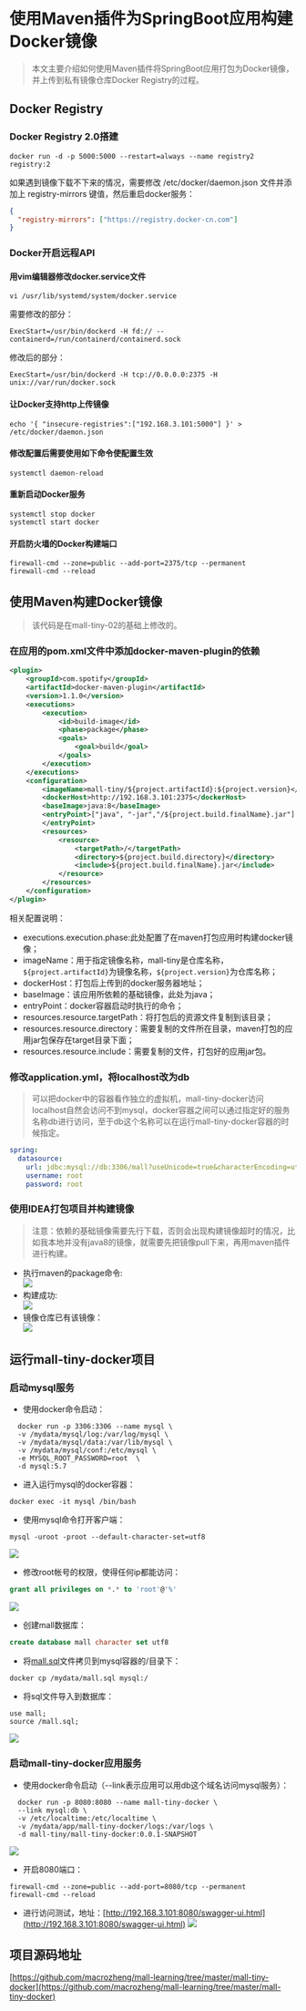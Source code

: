 

# 使用Maven插件为SpringBoot应用构建Docker镜像
>本文主要介绍如何使用Maven插件将SpringBoot应用打包为Docker镜像，并上传到私有镜像仓库Docker Registry的过程。

## Docker Registry
### Docker Registry 2.0搭建
```shell
docker run -d -p 5000:5000 --restart=always --name registry2 registry:2
```
如果遇到镜像下载不下来的情况，需要修改 /etc/docker/daemon.json 文件并添加上 registry-mirrors 键值，然后重启docker服务：
```json
{
  "registry-mirrors": ["https://registry.docker-cn.com"]
}
```
### Docker开启远程API
#### 用vim编辑器修改docker.service文件
```
vi /usr/lib/systemd/system/docker.service
```
需要修改的部分：
```shell
ExecStart=/usr/bin/dockerd -H fd:// --containerd=/run/containerd/containerd.sock
```
修改后的部分：
```shell
ExecStart=/usr/bin/dockerd -H tcp://0.0.0.0:2375 -H unix://var/run/docker.sock
```
#### 让Docker支持http上传镜像
```shell
echo '{ "insecure-registries":["192.168.3.101:5000"] }' > /etc/docker/daemon.json
```
#### 修改配置后需要使用如下命令使配置生效
```shell
systemctl daemon-reload
```
#### 重新启动Docker服务
```shell
systemctl stop docker
systemctl start docker
```
#### 开启防火墙的Docker构建端口
```shell
firewall-cmd --zone=public --add-port=2375/tcp --permanent
firewall-cmd --reload
```

## 使用Maven构建Docker镜像
> 该代码是在mall-tiny-02的基础上修改的。

### 在应用的pom.xml文件中添加docker-maven-plugin的依赖

```xml
<plugin>
    <groupId>com.spotify</groupId>
    <artifactId>docker-maven-plugin</artifactId>
    <version>1.1.0</version>
    <executions>
        <execution>
            <id>build-image</id>
            <phase>package</phase>
            <goals>
                <goal>build</goal>
            </goals>
        </execution>
    </executions>
    <configuration>
        <imageName>mall-tiny/${project.artifactId}:${project.version}</imageName>
        <dockerHost>http://192.168.3.101:2375</dockerHost>
        <baseImage>java:8</baseImage>
        <entryPoint>["java", "-jar","/${project.build.finalName}.jar"]
        </entryPoint>
        <resources>
            <resource>
                <targetPath>/</targetPath>
                <directory>${project.build.directory}</directory>
                <include>${project.build.finalName}.jar</include>
            </resource>
        </resources>
    </configuration>
</plugin>
```
相关配置说明：
- executions.execution.phase:此处配置了在maven打包应用时构建docker镜像；
- imageName：用于指定镜像名称，mall-tiny是仓库名称，`${project.artifactId}`为镜像名称，`${project.version}`为仓库名称；
- dockerHost：打包后上传到的docker服务器地址；
- baseImage：该应用所依赖的基础镜像，此处为java；
- entryPoint：docker容器启动时执行的命令；
- resources.resource.targetPath：将打包后的资源文件复制到该目录；
- resources.resource.directory：需要复制的文件所在目录，maven打包的应用jar包保存在target目录下面；
- resources.resource.include：需要复制的文件，打包好的应用jar包。

### 修改application.yml，将localhost改为db
> 可以把docker中的容器看作独立的虚拟机，mall-tiny-docker访问localhost自然会访问不到mysql，docker容器之间可以通过指定好的服务名称db进行访问，至于db这个名称可以在运行mall-tiny-docker容器的时候指定。

```yml
spring:
  datasource:
    url: jdbc:mysql://db:3306/mall?useUnicode=true&characterEncoding=utf-8&serverTimezone=Asia/Shanghai
    username: root
    password: root
```

### 使用IDEA打包项目并构建镜像
>注意：依赖的基础镜像需要先行下载，否则会出现构建镜像超时的情况，比如我本地并没有java8的镜像，就需要先把镜像pull下来，再用maven插件进行构建。

- 执行maven的package命令:  
  ![](../images/refer_screen_68.png)
- 构建成功:  
  ![](../images/refer_screen_66.png)
- 镜像仓库已有该镜像：  
  ![](../images/refer_screen_67.png)

## 运行mall-tiny-docker项目

### 启动mysql服务
- 使用docker命令启动：
```shell
  docker run -p 3306:3306 --name mysql \
  -v /mydata/mysql/log:/var/log/mysql \
  -v /mydata/mysql/data:/var/lib/mysql \
  -v /mydata/mysql/conf:/etc/mysql \
  -e MYSQL_ROOT_PASSWORD=root  \
  -d mysql:5.7
```
- 进入运行mysql的docker容器：
```shell
docker exec -it mysql /bin/bash
```
- 使用mysql命令打开客户端：
```shell
mysql -uroot -proot --default-character-set=utf8
```
![](../images/refer_screen_69.png)
- 修改root帐号的权限，使得任何ip都能访问：
```sql
grant all privileges on *.* to 'root'@'%'
```
![](../images/refer_screen_70.png)
- 创建mall数据库：
```sql
create database mall character set utf8
```
- 将[mall.sql](https://github.com/macrozheng/mall-learning/blob/master/document/sql/mall.sql)文件拷贝到mysql容器的/目录下：
```shell
docker cp /mydata/mall.sql mysql:/
```
- 将sql文件导入到数据库：
```shell
use mall;
source /mall.sql;
```
![](../images/refer_screen_71.png)
### 启动mall-tiny-docker应用服务
- 使用docker命令启动（--link表示应用可以用db这个域名访问mysql服务）：
```shell
  docker run -p 8080:8080 --name mall-tiny-docker \
  --link mysql:db \
  -v /etc/localtime:/etc/localtime \
  -v /mydata/app/mall-tiny-docker/logs:/var/logs \
  -d mall-tiny/mall-tiny-docker:0.0.1-SNAPSHOT
```
![](../images/refer_screen_72.png)
- 开启8080端口：
```shell
firewall-cmd --zone=public --add-port=8080/tcp --permanent
firewall-cmd --reload
```
- 进行访问测试，地址：[http://192.168.3.101:8080/swagger-ui.html](http://192.168.3.101:8080/swagger-ui.html)
  ![](../images/refer_screen_73.png)

## 项目源码地址

[https://github.com/macrozheng/mall-learning/tree/master/mall-tiny-docker](https://github.com/macrozheng/mall-learning/tree/master/mall-tiny-docker)


